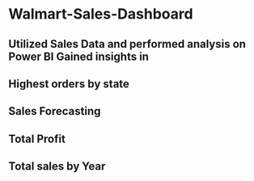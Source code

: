 # Walmart-Sales-Dashboard
## Utilized Sales Data and performed analysis on Power BI Gained insights in
## Highest orders by state
## Sales Forecasting
## Total Profit
## Total sales by Year
